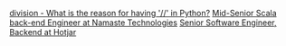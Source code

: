 

[division - What is the reason for having '//' in Python?](https://stackoverflow.com/questions/1535596/what-is-the-reason-for-having-in-python)
[Mid-Senior Scala back-end Engineer at Namaste Technologies](https://stackoverflow.com/jobs/342041/mid-senior-scala-back-end-engineer-namaste-technologies)
[Senior Software Engineer, Backend at Hotjar](https://stackoverflow.com/jobs/279346/senior-software-engineer-backend-hotjar)
